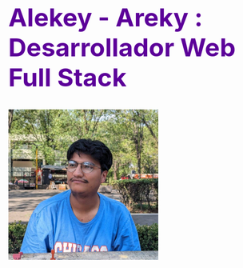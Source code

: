 <h1 style="color: #5C0099; font-size: 50px">Alekey - Areky : Desarrollador Web Full Stack</h1>
<img src="src/assets/img/Areky.jpg" width="300px"/>
